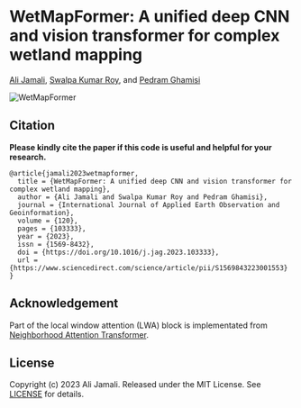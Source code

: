 # WetMapFormer: A unified deep CNN and vision transformer for complex wetland mapping

[Ali Jamali](https://www.researchgate.net/profile/Ali-Jamali), [Swalpa Kumar Roy](https://swalpa.github.io), and [Pedram Ghamisi](https://www.iarai.ac.at/people/pedramghamisi/)

![WetMapFormer](https://github.com/aj1365/WetMapFormer/assets/22929034/a0b80aa8-5b5b-45ed-8225-88593dd8a561)


Citation
---------------------

**Please kindly cite the paper if this code is useful and helpful for your research.**

    @article{jamali2023wetmapformer,
      title = {WetMapFormer: A unified deep CNN and vision transformer for complex wetland mapping},
      author = {Ali Jamali and Swalpa Kumar Roy and Pedram Ghamisi},
      journal = {International Journal of Applied Earth Observation and Geoinformation},
      volume = {120},
      pages = {103333},
      year = {2023},
      issn = {1569-8432},
      doi = {https://doi.org/10.1016/j.jag.2023.103333},
      url = {https://www.sciencedirect.com/science/article/pii/S1569843223001553}
    }

Acknowledgement
---------------------

Part of the local window attention (LWA) block is implementated from [Neighborhood Attention Transformer](https://github.com/SHI-Labs/Neighborhood-Attention-Transformer). 

## License

Copyright (c) 2023 Ali Jamali. Released under the MIT License. See [LICENSE](LICENSE) for details.
